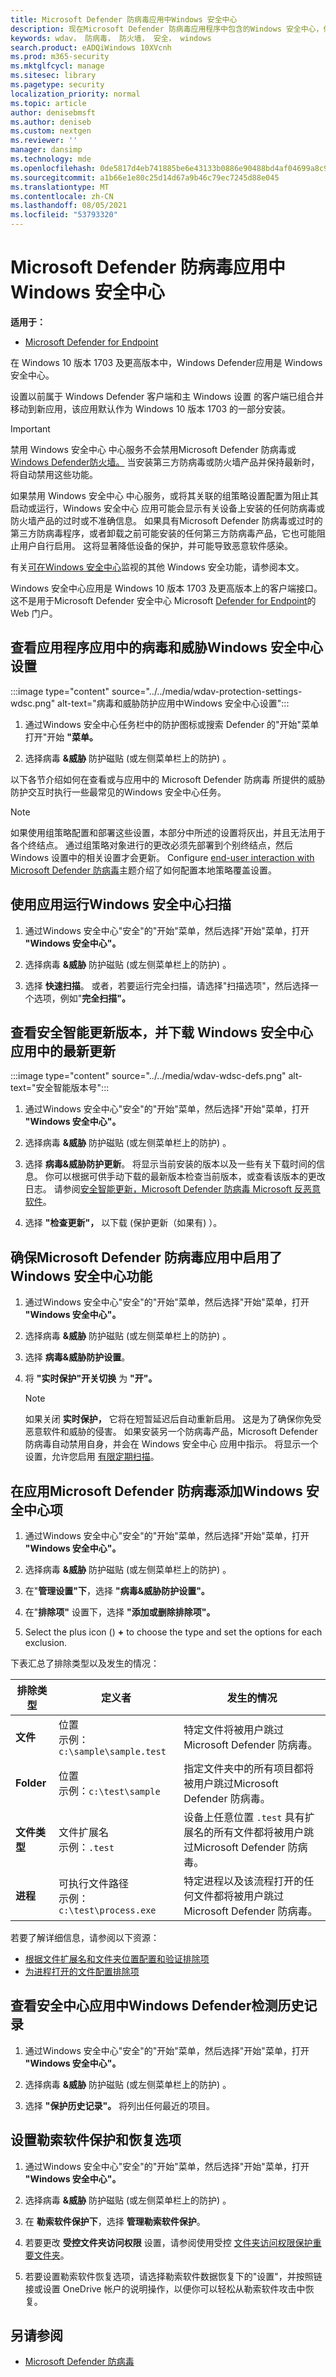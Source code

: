 ```yaml
---
title: Microsoft Defender 防病毒应用中Windows 安全中心
description: 现在Microsoft Defender 防病毒应用程序中包含的Windows 安全中心，你可以查看、比较和执行常见任务。
keywords: wdav， 防病毒， 防火墙， 安全， windows
search.product: eADQiWindows 10XVcnh
ms.prod: m365-security
ms.mktglfcycl: manage
ms.sitesec: library
ms.pagetype: security
localization_priority: normal
ms.topic: article
author: denisebmsft
ms.author: deniseb
ms.custom: nextgen
ms.reviewer: ''
manager: dansimp
ms.technology: mde
ms.openlocfilehash: 0de5817d4eb741885be6e43133b0886e90488bd4af04699a8c9dd970fbae8491
ms.sourcegitcommit: a1b66e1e80c25d14d67a9b46c79ec7245d88e045
ms.translationtype: MT
ms.contentlocale: zh-CN
ms.lasthandoff: 08/05/2021
ms.locfileid: "53793320"
---
```

# <a name="microsoft-defender-antivirus-in-the-windows-security-app"></a>Microsoft Defender 防病毒应用中Windows 安全中心

**适用于：**

- [Microsoft Defender for Endpoint](/microsoft-365/security/defender-endpoint/)

在 Windows 10 版本 1703 及更高版本中，Windows Defender应用是 Windows 安全中心。

设置以前属于 Windows Defender 客户端和主 Windows 设置 的客户端已组合并移动到新应用，该应用默认作为 Windows 10 版本 1703 的一部分安装。

> [!IMPORTANT]
> 禁用 Windows 安全中心 中心服务不会禁用Microsoft Defender 防病毒或[Windows Defender防火墙。](/windows/security/threat-protection/windows-firewall/windows-firewall-with-advanced-security) 当安装第三方防病毒或防火墙产品并保持最新时，将自动禁用这些功能。
>
> 如果禁用 Windows 安全中心 中心服务，或将其关联的组策略设置配置为阻止其启动或运行，Windows 安全中心 应用可能会显示有关设备上安装的任何防病毒或防火墙产品的过时或不准确信息。
> 如果具有Microsoft Defender 防病毒或过时的第三方防病毒程序，或者卸载之前可能安装的任何第三方防病毒产品，它也可能阻止用户自行启用。
> 这将显著降低设备的保护，并可能导致恶意软件感染。

有关[可在Windows 安全中心](/windows/threat-protection/windows-defender-security-center/windows-defender-security-center)监视的其他 Windows 安全功能，请参阅本文。

Windows 安全中心应用是 Windows 10 版本 1703 及更高版本上的客户端接口。 这不是用于Microsoft Defender 安全中心 Microsoft [Defender for Endpoint](/microsoft-365/security/defender-endpoint/microsoft-defender-endpoint)的 Web 门户。

## <a name="review-virus-and-threat-protection-settings-in-the-windows-security-app"></a>查看应用程序应用中的病毒和威胁Windows 安全中心设置

:::image type="content" source="../../media/wdav-protection-settings-wdsc.png" alt-text="病毒和威胁防护应用中Windows 安全中心设置":::

1. 通过Windows 安全中心任务栏中的防护图标或搜索 Defender 的"开始"菜单打开"开始 **"菜单。**

2. 选择病毒 **&威胁** 防护磁贴 (或左侧菜单栏上的防护) 。
   
以下各节介绍如何在查看或与应用中的 Microsoft Defender 防病毒 所提供的威胁防护交互时执行一些最常见的Windows 安全中心任务。

> [!NOTE]
> 如果使用组策略配置和部署这些设置，本部分中所述的设置将灰出，并且无法用于各个终结点。 通过组策略对象进行的更改必须先部署到个别终结点，然后 Windows 设置中的相关设置才会更新。 Configure [end-user interaction with Microsoft Defender 防病毒](configure-end-user-interaction-microsoft-defender-antivirus.md)主题介绍了如何配置本地策略覆盖设置。

## <a name="run-a-scan-with-the-windows-security-app"></a>使用应用运行Windows 安全中心扫描

1. 通过Windows 安全中心"安全"的"开始"菜单，然后选择"开始"菜单，打开 **"Windows 安全中心"。**

2. 选择病毒 **&威胁** 防护磁贴 (或左侧菜单栏上的防护) 。

3. 选择 **快速扫描**。 或者，若要运行完全扫描，请选择"扫描选项"，然后选择一个选项，例如"**完全扫描"。**

## <a name="review-the-security-intelligence-update-version-and-download-the-latest-updates-in-the-windows-security-app"></a>查看安全智能更新版本，并下载 Windows 安全中心 应用中的最新更新

:::image type="content" source="../../media/wdav-wdsc-defs.png" alt-text="安全智能版本号":::

1. 通过Windows 安全中心"安全"的"开始"菜单，然后选择"开始"菜单，打开 **"Windows 安全中心"。**

2. 选择病毒 **&威胁** 防护磁贴 (或左侧菜单栏上的防护) 。

3. 选择 **病毒&威胁防护更新**。 将显示当前安装的版本以及一些有关下载时间的信息。 你可以根据可供手动下载的最新版本检查当前版本，或查看该版本的更改日志。 请参阅[安全智能更新，Microsoft Defender 防病毒 Microsoft 反恶意软件](https://www.microsoft.com/en-us/wdsi/defenderupdates)。

4. 选择 **"检查更新"，** 以下载 (保护更新（如果有) ）。

## <a name="ensure-microsoft-defender-antivirus-is-enabled-in-the-windows-security-app"></a>确保Microsoft Defender 防病毒应用中启用了Windows 安全中心功能

1. 通过Windows 安全中心"安全"的"开始"菜单，然后选择"开始"菜单，打开 **"Windows 安全中心"。**

2. 选择病毒 **&威胁** 防护磁贴 (或左侧菜单栏上的防护) 。

3. 选择 **病毒&威胁防护设置**。

4. 将 **"实时保护"开关切换** 为 **"开"。**

    > [!NOTE]
    > 如果关闭 **实时保护，** 它将在短暂延迟后自动重新启用。 这是为了确保你免受恶意软件和威胁的侵害。
    > 如果安装另一个防病毒产品，Microsoft Defender 防病毒自动禁用自身，并会在 Windows 安全中心 应用中指示。 将显示一个设置，允许您启用 [有限定期扫描](limited-periodic-scanning-microsoft-defender-antivirus.md)。

## <a name="add-exclusions-for-microsoft-defender-antivirus-in-the-windows-security-app"></a>在应用Microsoft Defender 防病毒添加Windows 安全中心项

1. 通过Windows 安全中心"安全"的"开始"菜单，然后选择"开始"菜单，打开 **"Windows 安全中心"。**

2. 选择病毒 **&威胁** 防护磁贴 (或左侧菜单栏上的防护) 。

3. 在"**管理设置"下**，选择 **"病毒&威胁防护设置"。**

4. 在"**排除项"** 设置下，选择 **"添加或删除排除项"。** 

5. Select the plus icon () **+** to choose the type and set the options for each exclusion. 

下表汇总了排除类型以及发生的情况：

|排除类型  |定义者  |发生的情况  |
|---------|---------|---------|
|**文件** |位置 <br/>示例：`c:\sample\sample.test` |特定文件将被用户跳过Microsoft Defender 防病毒。 |
|**Folder**    |位置 <br/>示例：`c:\test\sample`       |指定文件夹中的所有项目都将被用户跳过Microsoft Defender 防病毒。         |
|**文件类型**   |文件扩展名 <br/>示例：`.test` |设备上任意位置 `.test` 具有扩展名的所有文件都将被用户跳过Microsoft Defender 防病毒。         |
|**进程**     |可执行文件路径 <br>示例：`c:\test\process.exe`         |特定进程以及该流程打开的任何文件都将被用户跳过Microsoft Defender 防病毒。         |

若要了解详细信息，请参阅以下资源：
- [根据文件扩展名和文件夹位置配置和验证排除项](./configure-extension-file-exclusions-microsoft-defender-antivirus.md) 
- [为进程打开的文件配置排除项](./configure-process-opened-file-exclusions-microsoft-defender-antivirus.md)

## <a name="review-threat-detection-history-in-the-windows-defender-security-center-app"></a>查看安全中心应用中Windows Defender检测历史记录

1. 通过Windows 安全中心"安全"的"开始"菜单，然后选择"开始"菜单，打开 **"Windows 安全中心"。**

2. 选择病毒 **&威胁** 防护磁贴 (或左侧菜单栏上的防护) 。

3. 选择 **"保护历史记录"。** 将列出任何最近的项目。

## <a name="set-ransomware-protection-and-recovery-options"></a>设置勒索软件保护和恢复选项

1. 通过Windows 安全中心"安全"的"开始"菜单，然后选择"开始"菜单，打开 **"Windows 安全中心"。**

2. 选择病毒 **&威胁** 防护磁贴 (或左侧菜单栏上的防护) 。

3. 在 **勒索软件保护下**，选择 **管理勒索软件保护**。

4. 若要更改 **受控文件夹访问权限** 设置，请参阅使用受控 [文件夹访问权限保护重要文件夹](/microsoft-365/security/defender-endpoint/controlled-folders)。

5. 若要设置勒索软件恢复选项，请选择勒索软件数据恢复下的"设置"，并按照链接或设置 OneDrive 帐户的说明操作，以便你可以轻松从勒索软件攻击中恢复。

## <a name="see-also"></a>另请参阅
- [Microsoft Defender 防病毒](microsoft-defender-antivirus-in-windows-10.md)